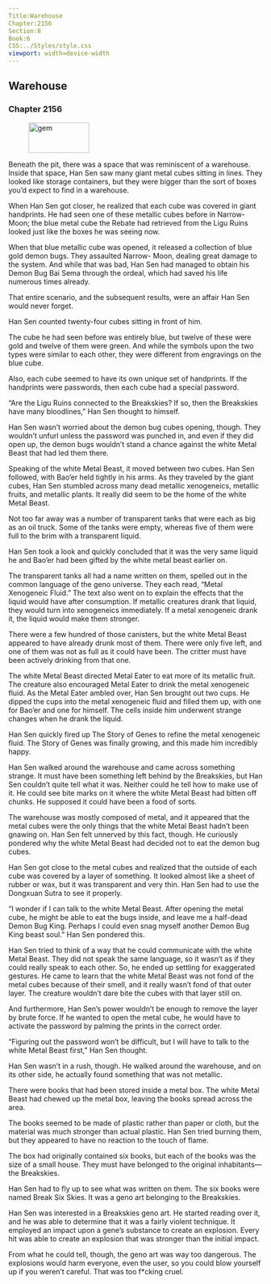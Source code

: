 ```yaml
---
Title:Warehouse 
Chapter:2156 
Section:8 
Book:6 
CSS:../Styles/style.css 
viewport: width=device-width
---
```

  
## Warehouse
### Chapter 2156
  
<figure>
	<img src="../Images/gem.gif" alt="gem" id="gem" width="120" height="60" />
</figure>
  

  
Beneath the pit, there was a space that was reminiscent of a warehouse. Inside that space, Han Sen saw many giant metal cubes sitting in lines. They looked like storage containers, but they were bigger than the sort of boxes you’d expect to find in a warehouse.

When Han Sen got closer, he realized that each cube was covered in giant handprints. He had seen one of these metallic cubes before in Narrow-Moon; the blue metal cube the Rebate had retrieved from the Ligu Ruins looked just like the boxes he was seeing now.

When that blue metallic cube was opened, it released a collection of blue gold demon bugs. They assaulted Narrow- Moon, dealing great damage to the system. And while that was bad, Han Sen had managed to obtain his Demon Bug Bai Sema through the ordeal, which had saved his life numerous times already.

That entire scenario, and the subsequent results, were an affair Han Sen would never forget.

Han Sen counted twenty-four cubes sitting in front of him.

The cube he had seen before was entirely blue, but twelve of these were gold and twelve of them were green. And while the symbols upon the two types were similar to each other, they were different from engravings on the blue cube.

Also, each cube seemed to have its own unique set of handprints. If the handprints were passwords, then each cube had a special password.

“Are the Ligu Ruins connected to the Breakskies? If so, then the Breakskies have many bloodlines,” Han Sen thought to himself.

Han Sen wasn’t worried about the demon bug cubes opening, though. They wouldn’t unfurl unless the password was punched in, and even if they did open up, the demon bugs wouldn’t stand a chance against the white Metal Beast that had led them there.

Speaking of the white Metal Beast, it moved between two cubes. Han Sen followed, with Bao’er held tightly in his arms. As they traveled by the giant cubes, Han Sen stumbled across many dead metallic xenogeneics, metallic fruits, and metallic plants. It really did seem to be the home of the white Metal Beast.

Not too far away was a number of transparent tanks that were each as big as an oil truck. Some of the tanks were empty, whereas five of them were full to the brim with a transparent liquid.

Han Sen took a look and quickly concluded that it was the very same liquid he and Bao’er had been gifted by the white metal beast earlier on.

The transparent tanks all had a name written on them, spelled out in the common language of the geno universe. They each read, “Metal Xenogeneic Fluid.” The text also went on to explain the effects that the liquid would have after consumption. If metallic creatures drank that liquid, they would turn into xenogeneics immediately. If a metal xenogeneic drank it, the liquid would make them stronger.

There were a few hundred of those canisters, but the white Metal Beast appeared to have already drunk most of them. There were only five left, and one of them was not as full as it could have been. The critter must have been actively drinking from that one.

The white Metal Beast directed Metal Eater to eat more of its metallic fruit. The creature also encouraged Metal Eater to drink the metal xenogeneic fluid. As the Metal Eater ambled over, Han Sen brought out two cups. He dipped the cups into the metal xenogeneic fluid and filled them up, with one for Bao’er and one for himself. The cells inside him underwent strange changes when he drank the liquid.

Han Sen quickly fired up The Story of Genes to refine the metal xenogeneic fluid. The Story of Genes was finally growing, and this made him incredibly happy.

Han Sen walked around the warehouse and came across something strange. It must have been something left behind by the Breakskies, but Han Sen couldn’t quite tell what it was. Neither could he tell how to make use of it. He could see bite marks on it where the white Metal Beast had bitten off chunks. He supposed it could have been a food of sorts.

The warehouse was mostly composed of metal, and it appeared that the metal cubes were the only things that the white Metal Beast hadn’t been gnawing on. Han Sen felt unnerved by this fact, though. He curiously pondered why the white Metal Beast had decided not to eat the demon bug cubes.

Han Sen got close to the metal cubes and realized that the outside of each cube was covered by a layer of something. It looked almost like a sheet of rubber or wax, but it was transparent and very thin. Han Sen had to use the Dongxuan Sutra to see it properly.

“I wonder if I can talk to the white Metal Beast. After opening the metal cube, he might be able to eat the bugs inside, and leave me a half-dead Demon Bug King. Perhaps I could even snag myself another Demon Bug King beast soul.” Han Sen pondered this.

Han Sen tried to think of a way that he could communicate with the white Metal Beast. They did not speak the same language, so it wasn’t as if they could really speak to each other. So, he ended up settling for exaggerated gestures. He came to learn that the white Metal Beast was not fond of the metal cubes because of their smell, and it really wasn’t fond of that outer layer. The creature wouldn’t dare bite the cubes with that layer still on.

And furthermore, Han Sen’s power wouldn’t be enough to remove the layer by brute force. If he wanted to open the metal cube, he would have to activate the password by palming the prints in the correct order.

“Figuring out the password won’t be difficult, but I will have to talk to the white Metal Beast first,” Han Sen thought.

Han Sen wasn’t in a rush, though. He walked around the warehouse, and on its other side, he actually found something that was not metallic.

There were books that had been stored inside a metal box. The white Metal Beast had chewed up the metal box, leaving the books spread across the area.

The books seemed to be made of plastic rather than paper or cloth, but the material was much stronger than actual plastic. Han Sen tried burning them, but they appeared to have no reaction to the touch of flame.

The box had originally contained six books, but each of the books was the size of a small house. They must have belonged to the original inhabitants—the Breakskies.

Han Sen had to fly up to see what was written on them. The six books were named Break Six Skies. It was a geno art belonging to the Breakskies.

Han Sen was interested in a Breakskies geno art. He started reading over it, and he was able to determine that it was a fairly violent technique. It employed an impact upon a gene’s substance to create an explosion. Every hit was able to create an explosion that was stronger than the initial impact.

From what he could tell, though, the geno art was way too dangerous. The explosions would harm everyone, even the user, so you could blow yourself up if you weren’t careful. That was too f*cking cruel.